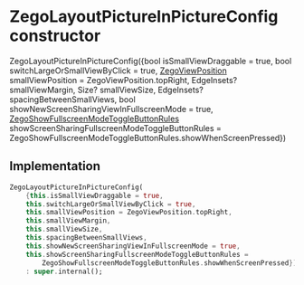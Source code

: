 


# ZegoLayoutPictureInPictureConfig constructor







ZegoLayoutPictureInPictureConfig({bool isSmallViewDraggable = true, bool switchLargeOrSmallViewByClick = true, [ZegoViewPosition](../../zego_uikit_prebuilt_live_audio_room/ZegoViewPosition.md) smallViewPosition = ZegoViewPosition.topRight, EdgeInsets? smallViewMargin, Size? smallViewSize, EdgeInsets? spacingBetweenSmallViews, bool showNewScreenSharingViewInFullscreenMode = true, [ZegoShowFullscreenModeToggleButtonRules](../../zego_uikit_prebuilt_live_audio_room/ZegoShowFullscreenModeToggleButtonRules.md) showScreenSharingFullscreenModeToggleButtonRules = ZegoShowFullscreenModeToggleButtonRules.showWhenScreenPressed})





## Implementation

```dart
ZegoLayoutPictureInPictureConfig(
    {this.isSmallViewDraggable = true,
    this.switchLargeOrSmallViewByClick = true,
    this.smallViewPosition = ZegoViewPosition.topRight,
    this.smallViewMargin,
    this.smallViewSize,
    this.spacingBetweenSmallViews,
    this.showNewScreenSharingViewInFullscreenMode = true,
    this.showScreenSharingFullscreenModeToggleButtonRules =
        ZegoShowFullscreenModeToggleButtonRules.showWhenScreenPressed})
    : super.internal();
```







